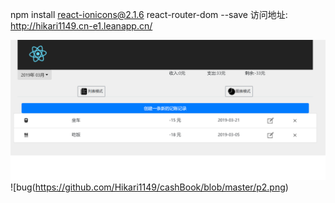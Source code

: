 npm install react-ionicons@2.1.6 react-router-dom --save
访问地址: http://hikari1149.cn-e1.leanapp.cn/

![bug](https://github.com/Hikari1149/cashBook/blob/master/p1.png)
![bug(https://github.com/Hikari1149/cashBook/blob/master/p2.png)


 
 
